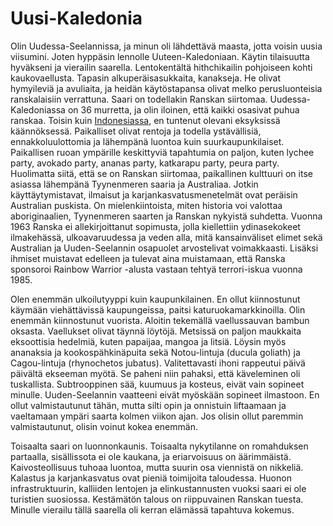 # Uusi-Kaledonia

Olin Uudessa-Seelannissa, ja minun oli lähdettävä maasta, jotta voisin uusia viisumini. Joten hyppäsin lennolle Uuteen-Kaledoniaan. Käytin tilaisuutta hyväkseni ja vierailin saarella. Lentokentältä hithchikailin pohjoiseen kohti kaukovaellusta. Tapasin alkuperäisasukkaita, kanakseja. He olivat hymyileviä ja avuliaita, ja heidän käytöstapansa olivat melko perusluonteisia ranskalaisiin verrattuna. Saari on todellakin Ranskan siirtomaa. Uudessa-Kaledoniassa on 36 murretta, ja olin iloinen, että kaikki osasivat puhua ranskaa. Toisin kuin [Indonesiassa](story:Indonesia), en tuntenut olevani eksyksissä käännöksessä. Paikalliset olivat rentoja ja todella ystävällisiä, ennakkoluulottomia ja lähempänä luontoa kuin suurkaupunkilaiset. Paikallisen ruoan ympärille keskittyviä tapahtumia on paljon, kuten lychee party, avokado party, ananas party, katkarapu party, peura party. Huolimatta siitä, että se on Ranskan siirtomaa, paikallinen kulttuuri on itse asiassa lähempänä Tyynenmeren saaria ja Australiaa. Jotkin käyttäytymistavat, ilmaisut ja karjankasvatusmenetelmät ovat peräisin Australian puskista. On mielenkiintoista, miten historia voi valottaa aboriginaalien, Tyynenmeren saarten ja Ranskan nykyistä suhdetta. Vuonna 1963 Ranska ei allekirjoittanut sopimusta, jolla kiellettiin ydinasekokeet ilmakehässä, ulkoavaruudessa ja veden alla, mitä kansainväliset elimet sekä Australian ja Uuden-Seelannin osapuolet arvostelivat voimakkaasti. Lisäksi ihmiset muistavat edelleen ja tulevat aina muistamaan, että Ranska sponsoroi Rainbow Warrior -alusta vastaan tehtyä terrori-iskua vuonna 1985.

Olen enemmän ulkoilutyyppi kuin kaupunkilainen. En ollut kiinnostunut käymään viehättävissä kaupungeissa, paitsi katuruokamarkkinoilla. Olin enemmän kiinnostunut vuorista. Aloitin tekemällä vaellussauvan bambun oksasta. Vaellukset olivat täynnä löytöjä. Metsissä on paljon maukkaita eksoottisia hedelmiä, kuten papaijaa, mangoa ja litsiä. Löysin myös ananaksia ja kookospähkinäpuita sekä Notou-lintuja (ducula goliath) ja Cagou-lintuja (rhynochetos jubatus). Valitettavasti ihoni rappeutui päivä päivältä ekseeman myötä. Se paheni niin pahaksi, että käveleminen oli tuskallista. Subtrooppinen sää, kuumuus ja kosteus, eivät vain sopineet minulle. Uuden-Seelannin vaatteeni eivät myöskään sopineet ilmastoon. En ollut valmistautunut tähän, mutta silti opin ja onnistuin liftaamaan ja vaeltamaan ympäri saarta kolmen viikon ajan. Jos olisin ollut paremmin valmistautunut, olisin voinut kokea enemmän.

Toisaalta saari on luonnonkaunis. Toisaalta nykytilanne on romahduksen partaalla, sisällissota ei ole kaukana, ja eriarvoisuus on äärimmäistä. Kaivosteollisuus tuhoaa luontoa, mutta suurin osa viennistä on nikkeliä. Kalastus ja karjankasvatus ovat pieniä toimijoita taloudessa. Huonon infrastruktuurin, kalliiden lentojen ja elinkustannusten vuoksi saari ei ole turistien suosiossa. Kestämätön talous on riippuvainen Ranskan tuesta. Minulle vierailu tällä saarella oli kerran elämässä tapahtuva kokemus.
